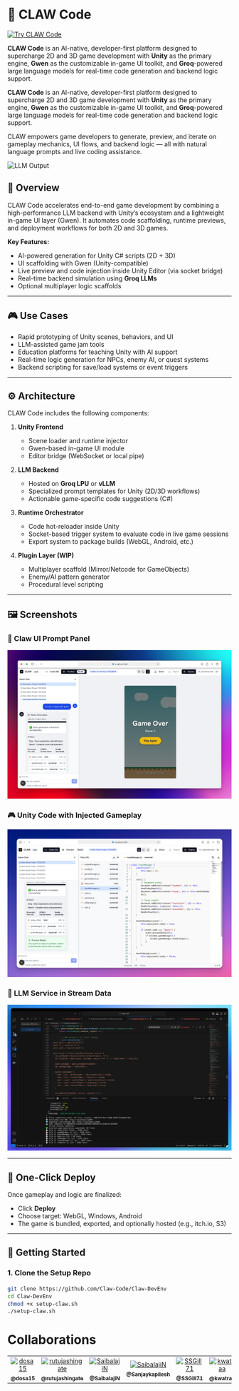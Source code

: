 # 🐾 CLAW Code
[![Try CLAW Code](https://img.shields.io/badge/Try-CLAW%20Code-blue?style=for-the-badge&logo=unity&logoColor=white)](https://claw.codes/)
 

**CLAW Code** is an AI-native, developer-first platform designed to supercharge 2D and 3D game development with **Unity** as the primary engine, **Gwen** as the customizable in-game UI toolkit, and **Groq**-powered large language models for real-time code generation and backend logic support.

**CLAW Code** is an AI-native, developer-first platform designed to supercharge 2D and 3D game development with **Unity** as the primary engine, **Gwen** as the customizable in-game UI toolkit, and **Groq**-powered large language models for real-time code generation and backend logic support.

CLAW empowers game developers to generate, preview, and iterate on gameplay mechanics, UI flows, and backend logic — all with natural language prompts and live coding assistance.

![LLM Output](assets/claw_promo.gif)

## 🧭 Overview

CLAW Code accelerates end-to-end game development by combining a high-performance LLM backend with Unity’s ecosystem and a lightweight in-game UI layer (Gwen). It automates code scaffolding, runtime previews, and deployment workflows for both 2D and 3D games.

**Key Features:**

- AI-powered generation for Unity C# scripts (2D + 3D)
- UI scaffolding with Gwen (Unity-compatible)
- Live preview and code injection inside Unity Editor (via socket bridge)
- Real-time backend simulation using **Groq LLMs**
- Optional multiplayer logic scaffolds

---

## 🎮 Use Cases

- Rapid prototyping of Unity scenes, behaviors, and UI
- LLM-assisted game jam tools
- Education platforms for teaching Unity with AI support
- Real-time logic generation for NPCs, enemy AI, or quest systems
- Backend scripting for save/load systems or event triggers

---

## ⚙️ Architecture

CLAW Code includes the following components:

1. **Unity Frontend**
   - Scene loader and runtime injector
   - Gwen-based in-game UI module
   - Editor bridge (WebSocket or local pipe)

2. **LLM Backend**
   - Hosted on **Groq LPU** or **vLLM**
   - Specialized prompt templates for Unity (2D/3D workflows)
   - Actionable game-specific code suggestions (C#)

3. **Runtime Orchestrator**
   - Code hot-reloader inside Unity
   - Socket-based trigger system to evaluate code in live game sessions
   - Export system to package builds (WebGL, Android, etc.)

4. **Plugin Layer (WIP)**
   - Multiplayer scaffold (Mirror/Netcode for GameObjects)
   - Enemy/AI pattern generator
   - Procedural level scripting

---

## 🖼️ Screenshots

### 🔧 Claw UI Prompt Panel
![Prompt UI](assets/screenshot-ui.png)

### 🎮 Unity Code with Injected Gameplay
![Unity Game Preview](assets/screenshot-unity.png)

### 🧠 LLM Service in Stream Data
![LLM Output](assets/screenshot-llm.png)

---

## 🚀 One-Click Deploy

Once gameplay and logic are finalized:

- Click **Deploy**
- Choose target: WebGL, Windows, Android
- The game is bundled, exported, and optionally hosted (e.g., itch.io, S3)

---

## 🧰 Getting Started

### 1. Clone the Setup Repo

```bash
git clone https://github.com/Claw-Code/Claw-DevEnv
cd Claw-DevEnv
chmod +x setup-claw.sh
./setup-claw.sh


```
# Collaborations
<table>
  <tr>
    <td align="center">
      <a href="https://github.com/dosa15">
        <img src="https://github.com/dosa15.png" width="80px" alt="dosa15"/><br />
        <sub><b>@dosa15</b></sub>
      </a>
    </td>
    <td align="center">
      <a href="https://github.com/rutujashingate">
        <img src="https://github.com/rutujashingate.png" width="80px" alt="rutujashingate"/><br />
        <sub><b>@rutujashingate</b></sub>
      </a>
    </td>
    <td align="center">
      <a href="https://github.com/SaibalajiN">
        <img src="https://github.com/SaibalajiN.png" width="80px" alt="SaibalajiN"/><br />
        <sub><b>@SaibalajiN</b></sub>
      </a>
    </td>
      <td align="center">
      <a href="https://github.com/sanjaykapilesh">
        <img src="https://github.com/sanjaykapilesh.png" width="80px" alt="SaibalajiN"/><br />
        <sub><b>@Sanjaykapilesh</b></sub>
      </a>
    </td>
    <td align="center">
      <a href="https://github.com/SSGill71">
        <img src="https://github.com/SSGill71.png" width="80px" alt="SSGill71"/><br />
        <sub><b>@SSGill71</b></sub>
      </a>
    </td>
    <td align="center">
      <a href="https://github.com/kwatraa">
        <img src="https://github.com/kwatraa.png" width="80px" alt="kwatraa"/><br />
        <sub><b>@kwatraa</b></sub>
      </a>
    </td>
    <td align="center">
      <a href="https://github.com/Itaxh1">
        <img src="https://github.com/Itaxh1.png" width="80px" alt="Itaxh1"/><br />
        <sub><b>@Itaxh1</b></sub>
      </a>
    </td>
  </tr>
</table>
